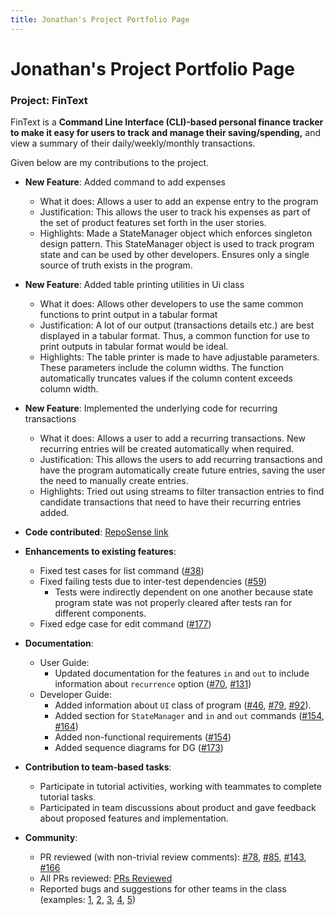 ```yaml
---
title: Jonathan's Project Portfolio Page
---
```


# Jonathan's Project Portfolio Page

### Project: FinText

FinText is a **Command Line Interface (CLI)-based personal finance tracker to make it easy for users to track and manage
their saving/spending,** and view a summary of their daily/weekly/monthly transactions.

Given below are my contributions to the project.

* **New Feature**: Added command to add expenses
    * What it does: Allows a user to add an expense entry to the program
    * Justification: This allows the user to track his expenses as part of the set of product features set forth in the user stories.
    * Highlights: Made a StateManager object which enforces singleton design pattern. This StateManager object is used to track program state and can be used by other developers.
                  Ensures only a single source of truth exists in the program.
* **New Feature**: Added table printing utilities in Ui class
    * What it does: Allows other developers to use the same common functions to print output in a tabular format
    * Justification: A lot of our output (transactions details etc.) are best displayed in a tabular format. Thus, a common function for use to print outputs in tabular format would be ideal.
    * Highlights: The table printer is made to have adjustable parameters. These parameters include the column widths. The function automatically truncates values if the column content exceeds column width.
* **New Feature**: Implemented the underlying code for recurring transactions
    * What it does: Allows a user to add a recurring transactions. New recurring entries will be created automatically when required.
    * Justification: This allows the users to add recurring transactions and have the program automatically create future entries, saving the user the need to manually create entries.
    * Highlights: Tried out using streams to filter transaction entries to find candidate transactions that need to have their recurring entries added.

* **Code contributed**: [RepoSense link](https://nus-cs2113-ay2324s1.github.io/tp-dashboard/?search=jonoans&breakdown=false&sort=groupTitle%20dsc&sortWithin=title&since=2023-09-22&timeframe=commit&mergegroup=&groupSelect=groupByRepos&tabOpen=true&tabType=authorship&zFR=false&tabAuthor=Jonoans&tabRepo=AY2324S1-CS2113-W12-3%2Ftp%5Bmaster%5D&authorshipIsMergeGroup=false&authorshipFileTypes=docs~functional-code~test-code&authorshipIsBinaryFileTypeChecked=false&authorshipIsIgnoredFilesChecked=false)

* **Enhancements to existing features**:
    * Fixed test cases for list command ([\#38](https://github.com/AY2324S1-CS2113-W12-3/tp/pull/38))
    * Fixed failing tests due to inter-test dependencies ([\#59](https://github.com/AY2324S1-CS2113-W12-3/tp/pull/59))
        * Tests were indirectly dependent on one another because state program state was not properly cleared after tests ran for different components.
    * Fixed edge case for edit command ([\#177](https://github.com/AY2324S1-CS2113-W12-3/tp/pull/177))

* **Documentation**:
    * User Guide:
        * Updated documentation for the features `in` and `out` to include information about `recurrence` option ([\#70](https://github.com/AY2324S1-CS2113-W12-3/tp/pull/70), [\#131](https://github.com/AY2324S1-CS2113-W12-3/tp/pull/131))
    * Developer Guide:
        * Added information about `UI` class of program ([\#46](https://github.com/AY2324S1-CS2113-W12-3/tp/pull/46), [\#79](https://github.com/AY2324S1-CS2113-W12-3/tp/pull/79), [\#92](https://github.com/AY2324S1-CS2113-W12-3/tp/pull/92)).
        * Added section for `StateManager` and `in` and `out` commands ([\#154](https://github.com/AY2324S1-CS2113-W12-3/tp/pull/154), [\#164](https://github.com/AY2324S1-CS2113-W12-3/tp/pull/164))
        * Added non-functional requirements ([\#154](https://github.com/AY2324S1-CS2113-W12-3/tp/pull/154))
        * Added sequence diagrams for DG ([\#173](https://github.com/AY2324S1-CS2113-W12-3/tp/pull/173))

* **Contribution to team-based tasks**:
    * Participate in tutorial activities, working with teammates to complete tutorial tasks.
    * Participated in team discussions about product and gave feedback about proposed features and implementation.

* **Community**:
    * PR reviewed (with non-trivial review comments): [\#78](https://github.com/AY2324S1-CS2113-W12-3/tp/pull/78), [\#85](https://github.com/AY2324S1-CS2113-W12-3/tp/pull/85), [\#143](https://github.com/AY2324S1-CS2113-W12-3/tp/pull/143), [\#166](https://github.com/AY2324S1-CS2113-W12-3/tp/pull/166)
    * All PRs reviewed: [PRs Reviewed](https://github.com/AY2324S1-CS2113-W12-3/tp/pulls?q=is%3Apr+reviewed-by%3AJonoans)
    * Reported bugs and suggestions for other teams in the class (examples: [1](https://github.com/AY2324S1-CS2113-T18-4/tp/issues/86), [2](https://github.com/AY2324S1-CS2113-T18-4/tp/issues/92), [3](https://github.com/AY2324S1-CS2113-T18-4/tp/issues/116), [4](https://github.com/AY2324S1-CS2113-T18-4/tp/issues/122), [5](https://github.com/AY2324S1-CS2113-T18-4/tp/issues/97))
